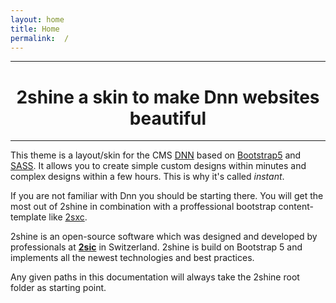 ```yaml
---
layout: home
title: Home  
permalink:  /
---
```


---

# <center> 2shine a skin to make Dnn websites beautiful  </center> 

---
This theme is a layout/skin for the CMS [DNN](https://github.com/dnnsoftware/Dnn.Platform) based on [Bootstrap5](http://getbootstrap.com/) and [SASS](http://sass-lang.com/). It allows you to create simple custom designs within minutes and complex designs within a few hours. This is why it's called *instant*.

If you are not familiar with Dnn you should be starting there. You will get the most out of 2shine in combination with a proffessional bootstrap content-template like [2sxc](https://github.com/2sic/2sxc/releases).

2shine is an open-source software which was designed and developed by professionals at **[2sic](https://www.2sic.com/)** in Switzerland. 2shine is build on Bootstrap 5 and implements all the newest technologies and best practices. 

Any given paths in this documentation will always take the 2shine root folder as starting point. 

